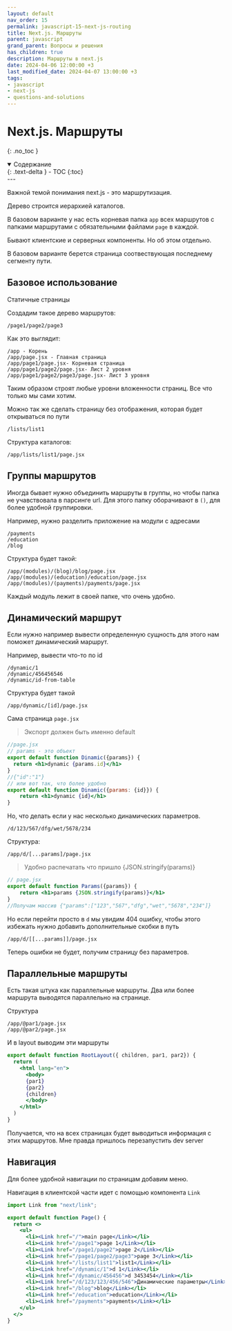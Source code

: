 ```yaml
---
layout: default
nav_order: 15
permalink: javascript-15-next-js-routing
title: Next.js. Маршруты
parent: javascript
grand_parent: Вопросы и решения
has_children: true
description: Маршруты в next.js
date: 2024-04-06 12:00:00 +3
last_modified_date: 2024-04-07 13:00:00 +3
tags:
- javascript
- next-js
- questions-and-solutions
---
```


# Next.js. Маршруты
{: .no_toc }

<details open markdown="block">
  <summary>
    Содержание
  </summary>
  {: .text-delta }
- TOC
{:toc}
</details>
---

Важной темой понимания next.js - это маршрутизация.
 
Дерево строится иерархией каталогов.

В базовом варианте у нас есть корневая папка `app` всех маршрутов с папками маршрутами с обязательными файлами `page` в каждой.

Бывают клиентские и серверных компоненты. Но об этом отдельно.

В базовом варианте берется страница соотвествующая последнему сегменту пути.

## Базовое использование
 
Статичные страницы

Создадим такое дерево маршрутов:

````text
/page1/page2/page3
````
 
Как это выглядит:

````text
/app - Корень
/app/page.jsx - Главная страница
/app/page1/page.jsx- Корневая страница
/app/page1/page2/page.jsx- Лист 2 уровня
/app/page1/page2/page3/page.jsx- Лист 3 уровня
````

Таким образом строят любые уровни вложенности страниц. Все что только мы сами хотим.
 
Можно так же сделать страницу без отображения, которая будет открываться по пути

```text
/lists/list1
````
 
Структура каталогов:

````text
/app/lists/list1/page.jsx
````

## Группы маршрутов

Иногда бывает нужно объединить маршруты в группы, но чтобы папка не учавствовала в парсинге url.
Для этого папку оборачивают в `()`, для более удобной группировки.

Например, нужно разделить приложение на модули с адресами

````text
/payments
/education
/blog
````

Структура будет такой:

````text
/app/(modules)/(blog)/blog/page.jsx
/app/(modules)/(education)/education/page.jsx
/app/(modules)/(payments)/payments/page.jsx
````

Каждый модуль лежит в своей папке, что очень удобно.

## Динамический маршрут

Если нужно например вывести определенную сущность для этого нам поможет динамический маршрут.

Например, вывести что-то по id

````text
/dynamic/1
/dynamic/456456546
/dynamic/id-from-table
````

Структура будет такой

````text
/app/dynamic/[id]/page.jsx
````

Сама страница `page.jsx`
 
> Экспорт должен быть именно default

````jsx
//page.jsx
// params - это объект
export default function Dinamic({params}) {
  return <h1>dynamic {params.id}</h1>
}
//{"id":"1"}
// или вот так, что более удобно
export default function Dinamic({params: {id}}) {
    return <h1>dynamic {id}</h1>
}
````

Но, что делать если у нас несколько динамических параметров.

````text
/d/123/567/dfg/wet/5678/234
````

Структура:

````text
/app/d/[...params]/page.jsx
````

> Удобно распечатать что пришло {JSON.stringify(params)}

````jsx
// page.jsx
export default function Params({params}) {
    return <h1>params {JSON.stringify(params)}</h1>
}
//Получам массив {"params":["123","567","dfg","wet","5678","234"]}
````
 
Но если перейти просто в `d` мы увидим 404 ошибку, чтобы этого избежать нужно добавить дополнительные скобки в путь

````text
/app/d/[[...params]]/page.jsx
````

Теперь ошибки не будет, получим страницу без параметров.
 
## Параллельные маршруты

Есть такая штука как параллельные маршруты. Два или более маршрута выводятся параллельно на странице.
 
Структура

 ````text
/app/@par1/page.jsx
/app/@par2/page.jsx
````

И в layout выводим эти маршруты

````jsx
export default function RootLayout({ children, par1, par2}) {
  return (
    <html lang="en">
      <body>
      {par1}
      {par2}
      {children}
      </body>
    </html>
  )
}
````
 
Получается, что на всех страницах будет выводиться информация с этих маршрутов.
Мне правда пришлось перезапустить dev server

## Навигация

Для более удобной навигации по страницам добавим меню.

Навигация в клиентской части идет с помощью компонента `Link`

````jsx
import Link from "next/link";

export default function Page() {
  return <>
    <ul>
      <li><Link href="/">main page</Link></li>
      <li><Link href="/page1">page 1</Link></li>
      <li><Link href="/page1/page2">page 2</Link></li>
      <li><Link href="/page1/page2/page3">page 3</Link></li>
      <li><Link href="/lists/list1">list1</Link></li>
      <li><Link href="/dynamic/1">d 1</Link></li>
      <li><Link href="/dynamic/456456">d 3453454</Link></li>
      <li><Link href="/d/123/123/456/546">Динамические параметры</Link></li>
      <li><Link href="/blog">blog</Link></li>
      <li><Link href="/education">education</Link></li>
      <li><Link href="/payments">payments</Link></li>
    </ul>
  </>
}
````




